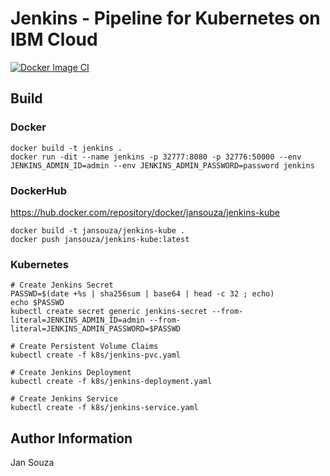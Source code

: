 Jenkins - Pipeline for Kubernetes on IBM Cloud
=========

[![Docker Image CI](https://github.com/jansouza/jenkins-kube/actions/workflows/docker-image.yml/badge.svg)](https://github.com/jansouza/jenkins-kube/actions/workflows/docker-image.yml)

Build
--------------

  ### Docker

  ```
  docker build -t jenkins .
  docker run -dit --name jenkins -p 32777:8080 -p 32776:50000 --env JENKINS_ADMIN_ID=admin --env JENKINS_ADMIN_PASSWORD=password jenkins

  ```

  ### DockerHub

  https://hub.docker.com/repository/docker/jansouza/jenkins-kube

  ```
  docker build -t jansouza/jenkins-kube .
  docker push jansouza/jenkins-kube:latest

  ```

  ### Kubernetes

  ```
  # Create Jenkins Secret
  PASSWD=$(date +%s | sha256sum | base64 | head -c 32 ; echo)
  echo $PASSWD
  kubectl create secret generic jenkins-secret --from-literal=JENKINS_ADMIN_ID=admin --from-literal=JENKINS_ADMIN_PASSWORD=$PASSWD

  # Create Persistent Volume Claims
  kubectl create -f k8s/jenkins-pvc.yaml

  # Create Jenkins Deployment
  kubectl create -f k8s/jenkins-deployment.yaml

  # Create Jenkins Service
  kubectl create -f k8s/jenkins-service.yaml

  ```

Author Information
------------------

Jan Souza
